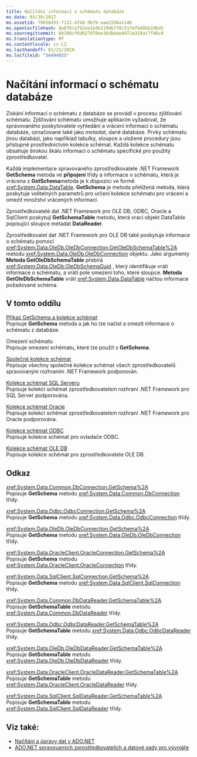 ```yaml
---
title: Načítání informací o schématu databáze
ms.date: 03/30/2017
ms.assetid: 79038d52-f122-4fd4-9bfb-aaa22d6a114b
ms.openlocfilehash: 8a076ca792ee1b4b2194b778c51fefbd0bb19bd5
ms.sourcegitcommit: 6b308cf6d627d78ee36dbbae8972a310ac7fd6c8
ms.translationtype: MT
ms.contentlocale: cs-CZ
ms.lasthandoff: 01/23/2019
ms.locfileid: "54494025"
---
```

# <a name="retrieving-database-schema-information"></a>Načítání informací o schématu databáze
Získání informací o schématu z databáze se provádí v procesu zjišťování schématu. Zjišťování schématu umožňuje aplikacím vyžadovat, že spravovaného poskytovatele vyhledání a vrácení informací o schématu databáze, označované také jako *metadat*, dané databáze. Prvky schématu jinou databázi, jako například tabulky, sloupce a uložené procedury jsou přístupné prostřednictvím kolekce schémat. Každá kolekce schématu obsahuje širokou škálu informací o schématu specifické pro použitý zprostředkovatel.  
  
 Každá implementace spravovaného zprostředkovatele .NET Framework **GetSchema** metoda ve **připojení** třídy a informace o schématu, která je vrácena z **GetSchema**metoda je k dispozici ve formě <xref:System.Data.DataTable>. **GetSchema** je metoda přetížená metoda, která poskytuje volitelných parametrů pro určení kolekce schématu pro vrácení a omezit množství vrácených informací.  
  
 Zprostředkovatelé dat .NET Framework pro OLE DB, ODBC, Oracle a SqlClient poskytují **GetSchemaTable** metodu, která vrací objekt DataTable popisující sloupce metadat **DataReader**.  
  
 Zprostředkovatel dat .NET Framework pro OLE DB také poskytuje informace o schématu pomocí <xref:System.Data.OleDb.OleDbConnection.GetOleDbSchemaTable%2A> metodu <xref:System.Data.OleDb.OleDbConnection> objektu. Jako argumenty **Metoda GetOleDbSchemaTable** přebírá <xref:System.Data.OleDb.OleDbSchemaGuid> , který identifikuje vrátí informace o schématu, a vrátí pole omezení toho, které sloupce. **Metoda GetOleDbSchemaTable** vrátí <xref:System.Data.DataTable> načtou informace požadované schéma.  
  
## <a name="in-this-section"></a>V tomto oddílu  
 [Příkaz GetSchema a kolekce schémat](../../../../docs/framework/data/adonet/getschema-and-schema-collections.md)  
 Popisuje **GetSchema** metoda a jak ho lze načíst a omezit informace o schématu z databáze.  
  
 Omezení schématu  
 Popisuje omezení schématu, které lze použít s **GetSchema**.  
  
 [Společné kolekce schémat](../../../../docs/framework/data/adonet/common-schema-collections.md)  
 Popisuje všechny společné kolekce schémat všech zprostředkovatelů spravovaným rozhraním .NET Framework podporován.  
  
 [Kolekce schémat SQL Serveru](../../../../docs/framework/data/adonet/sql-server-schema-collections.md)  
 Popisuje kolekci schémat zprostředkovatelem rozhraní .NET Framework pro SQL Server podporována.  
  
 [Kolekce schémat Oracle](../../../../docs/framework/data/adonet/oracle-schema-collections.md)  
 Popisuje kolekci schémat zprostředkovatelem rozhraní .NET Framework pro Oracle podporována.  
  
 [Kolekce schémat ODBC](../../../../docs/framework/data/adonet/odbc-schema-collections.md)  
 Popisuje kolekce schémat pro ovladače ODBC.  
  
 [Kolekce schémat OLE DB](../../../../docs/framework/data/adonet/ole-db-schema-collections.md)  
 Popisuje kolekce schémat pro zprostředkovatele OLE DB.  
  
## <a name="reference"></a>Odkaz  
 <xref:System.Data.Common.DbConnection.GetSchema%2A>  
 Popisuje **GetSchema** metodu <xref:System.Data.Common.DbConnection> třídy.  
  
 <xref:System.Data.Odbc.OdbcConnection.GetSchema%2A>  
 Popisuje **GetSchema** metodu <xref:System.Data.Odbc.OdbcConnection> třídy.  
  
 <xref:System.Data.OleDb.OleDbConnection.GetSchema%2A>  
 Popisuje **GetSchema** metodu <xref:System.Data.OleDb.OleDbConnection> třídy.  
  
 <xref:System.Data.OracleClient.OracleConnection.GetSchema%2A>  
 Popisuje **GetSchema** metodu <xref:System.Data.OracleClient.OracleConnection> třídy.  
  
 <xref:System.Data.SqlClient.SqlConnection.GetSchema%2A>  
 Popisuje **GetSchema** metodu <xref:System.Data.SqlClient.SqlConnection> třídy.  
  
 <xref:System.Data.Common.DbDataReader.GetSchemaTable%2A>  
 Popisuje **GetSchemaTable** metodu <xref:System.Data.Common.DbDataReader> třídy.  
  
 <xref:System.Data.Odbc.OdbcDataReader.GetSchemaTable%2A>  
 Popisuje **GetSchemaTable** metodu <xref:System.Data.Odbc.OdbcDataReader> třídy.  
  
 <xref:System.Data.OleDb.OleDbDataReader.GetSchemaTable%2A>  
 Popisuje **GetSchemaTable** metodu <xref:System.Data.OleDb.OleDbDataReader> třídy.  
  
 <xref:System.Data.OracleClient.OracleDataReader.GetSchemaTable%2A>  
 Popisuje **GetSchemaTable** metodu <xref:System.Data.OracleClient.OracleDataReader> třídy.  
  
 <xref:System.Data.SqlClient.SqlDataReader.GetSchemaTable%2A>  
 Popisuje **GetSchemaTable** metodu <xref:System.Data.SqlClient.SqlDataReader> třídy.  
  
## <a name="see-also"></a>Viz také:
- [Načítání a úpravy dat v ADO.NET](../../../../docs/framework/data/adonet/retrieving-and-modifying-data.md)
- [ADO.NET spravovaných zprostředkovatelích a datové sady pro vývojáře](https://go.microsoft.com/fwlink/?LinkId=217917)
